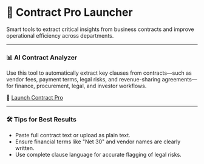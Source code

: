 # 📄 Contract Pro Launcher

Smart tools to extract critical insights from business contracts and improve operational efficiency across departments.

---

### 📊 AI Contract Analyzer

Use this tool to automatically extract key clauses from contracts—such as vendor fees, payment terms, legal risks, and revenue-sharing agreements—for finance, procurement, legal, and investor workflows.

🔗 [Launch Contract Pro](https://script.google.com/macros/s/AKfycbxY6efMgEfOAd7Tpy4GCIfZxf7n7kSOr9Ykf2ViaSwYFcf8NN7D324_OsTLha_yr7tl/exec)

---

### 🛠️ Tips for Best Results
- Paste full contract text or upload as plain text.
- Ensure financial terms like "Net 30" and vendor names are clearly written.
- Use complete clause language for accurate flagging of legal risks.
